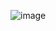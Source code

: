 ![image](https://user-images.githubusercontent.com/105968922/224108686-74b36301-9040-4236-a9b5-306c6d16710c.png)
